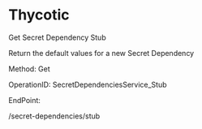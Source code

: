 #     Thycotic


Get Secret Dependency Stub

Return the default values for a new Secret Dependency

Method: Get

OperationID: SecretDependenciesService_Stub

EndPoint:

/secret-dependencies/stub
